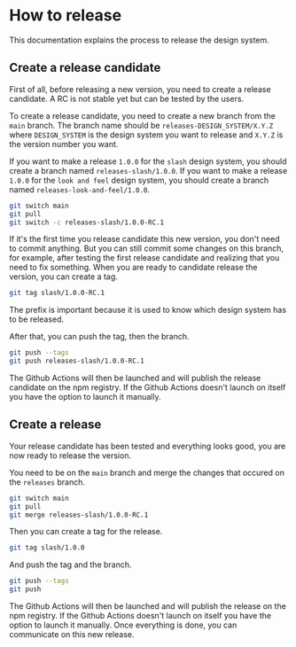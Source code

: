 # How to release

This documentation explains the process to release the design system.

## Create a release candidate

First of all, before releasing a new version, you need to create a release candidate. A RC is not stable yet but can be tested by the users.

To create a release candidate, you need to create a new branch from the `main` branch. The branch name should be `releases-DESIGN_SYSTEM/X.Y.Z` where `DESIGN_SYSTEM` is the design system you want to release and `X.Y.Z` is the version number you want.

If you want to make a release `1.0.0` for the `slash` design system, you should create a branch named `releases-slash/1.0.0`.
If you want to make a release `1.0.0` for the `look and feel` design system, you should create a branch named `releases-look-and-feel/1.0.0`.

```bash
git switch main
git pull
git switch -c releases-slash/1.0.0-RC.1
```

If it's the first time you release candidate this new version, you don't need to commit anything. But you can still commit some changes on this branch, for example, after testing the first release candidate and realizing that you need to fix something.
When you are ready to candidate release the version, you can create a tag.

```bash
git tag slash/1.0.0-RC.1
```

The prefix is important because it is used to know which design system has to be released.

After that, you can push the tag, then the branch.

```bash
git push --tags
git push releases-slash/1.0.0-RC.1
```

The Github Actions will then be launched and will publish the release candidate on the npm registry. If the Github Actions doesn't launch on itself you have the option to launch it manually.

## Create a release

Your release candidate has been tested and everything looks good, you are now ready to release the version.

You need to be on the `main` branch and merge the changes that occured on the `releases` branch.

```bash
git switch main
git pull
git merge releases-slash/1.0.0-RC.1
```

Then you can create a tag for the release.

```bash
git tag slash/1.0.0
```

And push the tag and the branch.

```bash
git push --tags
git push
```

The Github Actions will then be launched and will publish the release on the npm registry. If the Github Actions doesn't launch on itself you have the option to launch it manually.
Once everything is done, you can communicate on this new release.